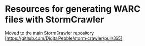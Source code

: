 #  Resources for generating WARC files with StormCrawler

Moved to the main StormCrawler repository [https://github.com/DigitalPebble/storm-crawler/pull/365].
